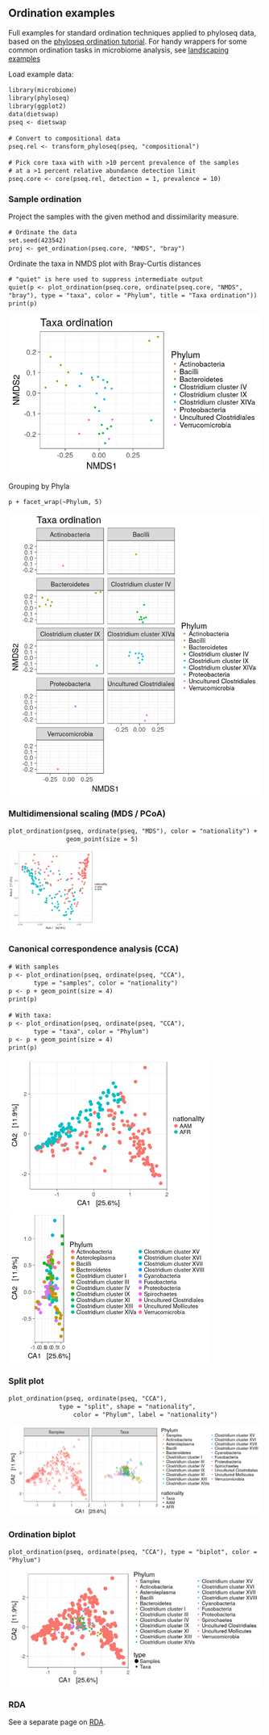 <!--
  %\VignetteEngine{knitr::rmarkdown}
  %\VignetteIndexEntry{microbiome tutorial - ordination}
  %\usepackage[utf8]{inputenc}
  %\VignetteEncoding{UTF-8}  
-->
Ordination examples
-------------------

Full examples for standard ordination techniques applied to phyloseq
data, based on the [phyloseq ordination
tutorial](http://joey711.github.io/phyloseq/plot_ordination-examples.html).
For handy wrappers for some common ordination tasks in microbiome
analysis, see [landscaping examples](Landscaping.md)

Load example data:

    library(microbiome)
    library(phyloseq)
    library(ggplot2)
    data(dietswap)
    pseq <- dietswap

    # Convert to compositional data
    pseq.rel <- transform_phyloseq(pseq, "compositional")

    # Pick core taxa with with >10 percent prevalence of the samples
    # at a >1 percent relative abundance detection limit
    pseq.core <- core(pseq.rel, detection = 1, prevalence = 10)

### Sample ordination

Project the samples with the given method and dissimilarity measure.

    # Ordinate the data
    set.seed(423542)
    proj <- get_ordination(pseq.core, "NMDS", "bray")

Ordinate the taxa in NMDS plot with Bray-Curtis distances

    # "quiet" is here used to suppress intermediate output
    quiet(p <- plot_ordination(pseq.core, ordinate(pseq.core, "NMDS", "bray"), type = "taxa", color = "Phylum", title = "Taxa ordination"))
    print(p)

![](Ordination_files/figure-markdown_strict/ordination-pca-ordination21-1.png)

Grouping by Phyla

    p + facet_wrap(~Phylum, 5)

![](Ordination_files/figure-markdown_strict/ordination-pca-ordination22-1.png)

### Multidimensional scaling (MDS / PCoA)

    plot_ordination(pseq, ordinate(pseq, "MDS"), color = "nationality") +
                    geom_point(size = 5)

<img src="Ordination_files/figure-markdown_strict/ordination-ordinate23-1.png" width="200px" />

### Canonical correspondence analysis (CCA)

    # With samples
    p <- plot_ordination(pseq, ordinate(pseq, "CCA"),
           type = "samples", color = "nationality")
    p <- p + geom_point(size = 4)
    print(p)

    # With taxa:
    p <- plot_ordination(pseq, ordinate(pseq, "CCA"),
           type = "taxa", color = "Phylum")
    p <- p + geom_point(size = 4)
    print(p)

<img src="Ordination_files/figure-markdown_strict/ordination-ordinate24a-1.png" width="400px" /><img src="Ordination_files/figure-markdown_strict/ordination-ordinate24a-2.png" width="400px" />

### Split plot

    plot_ordination(pseq, ordinate(pseq, "CCA"),
                  type = "split", shape = "nationality", 
                      color = "Phylum", label = "nationality")

![](Ordination_files/figure-markdown_strict/ordination-ordinate25-1.png)

### Ordination biplot

    plot_ordination(pseq, ordinate(pseq, "CCA"), type = "biplot", color = "Phylum")

![](Ordination_files/figure-markdown_strict/ordination-ordinate26-1.png)

### RDA

See a separate page on [RDA](RDA.md).

